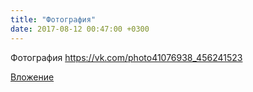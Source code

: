 ```yaml
---
title: "Фотография"
date: 2017-08-12 00:47:00 +0300
---
```


Фотография
https://vk.com/photo41076938_456241523

[Вложение](https://vk.com/photo41076938_456241523)
